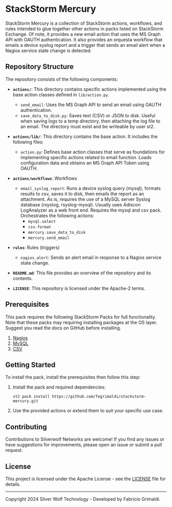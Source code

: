 # StackStorm Mercury

StackStorm Mercury is a collection of StackStorm actions, workflows, and rules intended to glue together other actions in packs listed on StackStorm Exchange. Of note, it provides a new email action that uses the MS Graph API with OAUTH authentication. It also provides an orquesta workflow that emails a device syslog report and a trigger that sends an email alert when a Nagios service state change is detected.

## Repository Structure

The repository consists of the following components:

- **`actions/`**: This directory contains specific actions implemented using the base action classes defined in `lib/action.py`.
  - `send_email`: Uses the MS Graph API to send an email using OAUTH authentication.
  - `save_data_to_disk.py`: Saves text (CSV) or JSON to disk. Useful when saving logs to a temp directory, then attaching the log file to an email. The directory must exist and be writeable by user st2.

- **`actions/lib/`**: This directory contains the base action. It includes the following files:
  - `action.py`: Defines base action classes that serve as foundations for implementing specific actions related to email function. Loads configuration data and obtains an MS Graph API Token using OAUTH.

- **`actions/workflows`**: Workflows
  - `email_syslog_report`: Runs a device syslog query (mysql), formats results to csv, saves it to disk, then emails the report as an attachment. As is, requires the use of a MySQL server Syslog database (rsyslog, rsyslog-mysql). Usually uses Adiscon LogAnalyzer as a web front end. Requires the mysql and csv pack. Orchestrates the following actions:
    - `mysql.select`
    - `csv.format`
    - `mercury.save_data_to_disk`
    - `mercury.send_email`

- **`rules`**: Rules (triggers)
  - `nagios_alert`: Sends an alert email in response to a Nagios service state change.
  
- **`README.md`**: This file provides an overview of the repository and its contents.

- **`LICENSE`**: This repository is licensed under the Apache-2 terms.

## Prerequisites

This pack requires the following StackStorm Packs for full functionality. Note that these packs may requiring installing packages at the OS layer. Suggest you read the docs on GitHub before installing.

1. [Nagios](https://github.com/StackStorm-Exchange/stackstorm-nagios)
2. [MySQL](https://github.com/StackStorm-Exchange/stackstorm-mysql)
3. [CSV](https://github.com/StackStorm-Exchange/stackstorm-csv)

## Getting Started

To install the pack, install the prerequisites then follow this step:

1. Install the pack and required dependencies:

    `st2 pack install https://github.com/fegrimaldi/stackstorm-mercury.git`

2. Use the provided actions or extend them to suit your specific use case.

## Contributing

Contributions to Silverwolf Networks are welcome! If you find any issues or have suggestions for improvements, please open an issue or submit a pull request.

## License

This project is licensed under the Apache License - see the [LICENSE](LICENSE) file for details.

---

Copyright 2024 Silver Wolf Technology - Developed by Fabricio Grimaldi.
